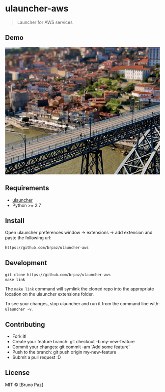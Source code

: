 # ulauncher-aws

> Launcher for AWS services

## Demo

![demo](demo.gif)

## Requirements

- [ulauncher](https://ulauncher.io/)
- Python >= 2.7

## Install

Open ulauncher preferences window -> extensions -> add extension and paste the following url:

`https://github.com/brpaz/ulauncher-aws`

## Development

```
git clone https://github.com/brpaz/ulauncher-aws
make link
```

The `make link` command will symlink the cloned repo into the appropriate location on the ulauncher extensions folder.

To see your changes, stop ulauncher and run it from the command line with: `ulauncher -v`.

## Contributing

- Fork it!
- Create your feature branch: git checkout -b my-new-feature
- Commit your changes: git commit -am 'Add some feature'
- Push to the branch: git push origin my-new-feature
- Submit a pull request :D

## License

MIT &copy; [Bruno Paz]
